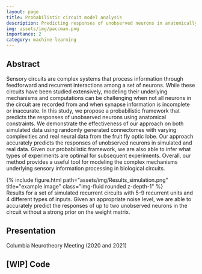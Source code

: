 ```yaml
---
layout: page
title: Probabilistic circuit model analysis
description: Predicting responses of unobserved neurons in anatomically-constraint networks
img: assets/img/paccman.png
importance: 2
category: machine learning
---
```


## Abstract

Sensory circuits are complex systems that process information through feedforward and recurrent interactions among a set of neurons. While these circuits have been studied extensively, modeling their underlying mechanisms and computations can be challenging when not all neurons in the circuit are recorded from and when synapse information is incomplete or inaccurate. In this study, we propose a probabilistic framework that predicts the responses of unobserved neurons using anatomical constraints. We demonstrate the effectiveness of our approach on both simulated data using randomly generated connectomes with varying complexities and real neural data from the fruit fly optic lobe. Our approach accurately predicts the responses of unobserved neurons in simulated and real data. Given our probabilistic framework, we are also able to infer what types of experiments are optimal for subsequent experiments. Overall, our method provides a useful tool for modeling the complex mechanisms underlying sensory information processing in biological circuits.

<div class="row">
    <div class="col-sm mt-3 mt-md-0">
        {% include figure.html path="assets/img/Results_simulation.png" title="example image" class="img-fluid rounded z-depth-1" %}
    </div>
</div>
<div class="caption">
    Results for a set of simulated recurrent circuits with 5-9 recurrent units and 4 different types of inputs. Given an appropriate noise level, we are able to accurately predict the responses of up to two unobserved neurons in the circuit without a strong prior on the weight matrix.
</div>

## Presentation

Columbia Neurotheory Meeting (2020 and 2021)

## [WIP] Code